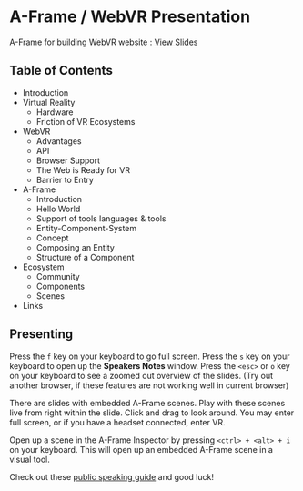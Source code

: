 # A-Frame / WebVR Presentation

A-Frame for building WebVR website : [View Slides](https://gurumukhi.github.io/aframe-presentation-explorer/)

## Table of Contents

- Introduction
- Virtual Reality
  - Hardware
  - Friction of VR Ecosystems
- WebVR
  - Advantages
  - API
  - Browser Support
  - The Web is Ready for VR
  - Barrier to Entry
- A-Frame
  - Introduction
  - Hello World 
  - Support of tools languages & tools
  - Entity-Component-System
  - Concept
  - Composing an Entity
  - Structure of a Component
- Ecosystem
  - Community
  - Components
  - Scenes
- Links


## Presenting

Press the `f` key on your keyboard to go full screen. Press the `s` key on your
keyboard to open up the **Speakers Notes** window. Press the `<esc>` or `o` key
on your keyboard to see a zoomed out overview of the slides. (Try out another 
browser, if these features are not working well in current browser)

There are slides with embedded A-Frame scenes. Play with these scenes live from
right within the slide. Click and drag to look around. You may enter full
screen, or if you have a headset connected, enter VR.

Open up a scene in the A-Frame Inspector by pressing `<ctrl> + <alt> + i` on
your keyboard. This will open up an embedded A-Frame scene in a visual tool.

Check out these [public speaking guide](http://speaking.io/) and good luck!
